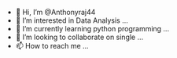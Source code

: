 - 👋 Hi, I’m @Anthonyraj44
- 👀 I’m interested in Data Analysis ...
- 🌱 I’m currently learning python programming ...
- 💞️ I’m looking to collaborate on single ...
- 📫 How to reach me ...

<!---
Anthonyraj44/Anthonyraj44 is a ✨ special ✨ repository because its `README.md` (this file) appears on your GitHub profile.
You can click the Preview link to take a look at your changes.
--->
